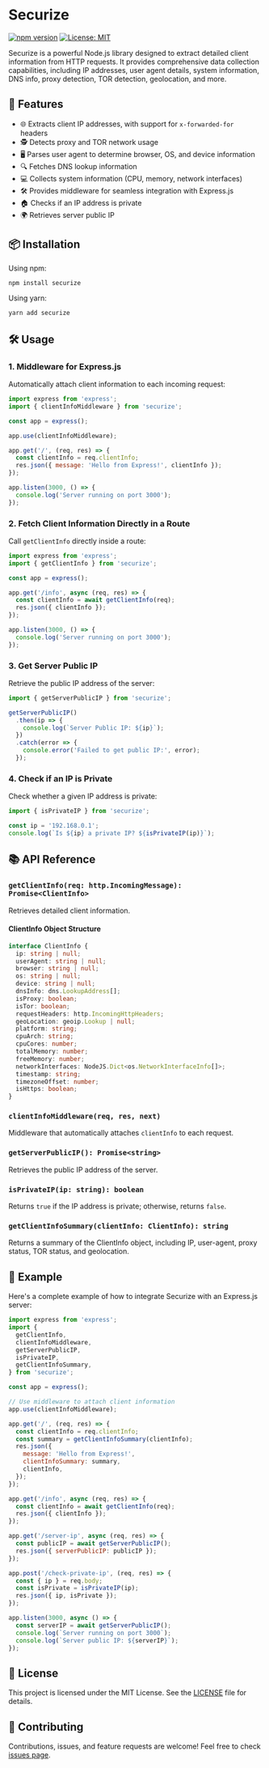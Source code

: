 # Securize
[![npm version](https://badge.fury.io/js/securize.svg)](https://badge.fury.io/js/securize)
[![License: MIT](https://img.shields.io/badge/License-MIT-yellow.svg)](https://opensource.org/licenses/MIT)

Securize is a powerful Node.js library designed to extract detailed client information from HTTP requests. It provides comprehensive data collection capabilities, including IP addresses, user agent details, system information, DNS info, proxy detection, TOR detection, geolocation, and more.

## 🚀 Features

- 🌐 Extracts client IP addresses, with support for `x-forwarded-for` headers
- 🕵️ Detects proxy and TOR network usage
- 🖥️ Parses user agent to determine browser, OS, and device information
- 🔍 Fetches DNS lookup information
- 💻 Collects system information (CPU, memory, network interfaces)
- 🛠️ Provides middleware for seamless integration with Express.js
- 🏠 Checks if an IP address is private
- 🌍 Retrieves server public IP

## 📦 Installation

Using npm:

```bash
npm install securize
```

Using yarn:

```bash
yarn add securize
```

## 🛠️ Usage

### 1. Middleware for Express.js

Automatically attach client information to each incoming request:

```javascript
import express from 'express';
import { clientInfoMiddleware } from 'securize';

const app = express();

app.use(clientInfoMiddleware);

app.get('/', (req, res) => {
  const clientInfo = req.clientInfo;
  res.json({ message: 'Hello from Express!', clientInfo });
});

app.listen(3000, () => {
  console.log('Server running on port 3000');
});
```

### 2. Fetch Client Information Directly in a Route

Call `getClientInfo` directly inside a route:

```javascript
import express from 'express';
import { getClientInfo } from 'securize';

const app = express();

app.get('/info', async (req, res) => {
  const clientInfo = await getClientInfo(req);
  res.json({ clientInfo });
});

app.listen(3000, () => {
  console.log('Server running on port 3000');
});
```

### 3. Get Server Public IP

Retrieve the public IP address of the server:

```javascript
import { getServerPublicIP } from 'securize';

getServerPublicIP()
  .then(ip => {
    console.log(`Server Public IP: ${ip}`);
  })
  .catch(error => {
    console.error('Failed to get public IP:', error);
  });
```

### 4. Check if an IP is Private

Check whether a given IP address is private:

```javascript
import { isPrivateIP } from 'securize';

const ip = '192.168.0.1';
console.log(`Is ${ip} a private IP? ${isPrivateIP(ip)}`);
```

## 📚 API Reference

### `getClientInfo(req: http.IncomingMessage): Promise<ClientInfo>`

Retrieves detailed client information.

#### ClientInfo Object Structure

```typescript
interface ClientInfo {
  ip: string | null;
  userAgent: string | null;
  browser: string | null;
  os: string | null;
  device: string | null;
  dnsInfo: dns.LookupAddress[];
  isProxy: boolean;
  isTor: boolean;
  requestHeaders: http.IncomingHttpHeaders;
  geoLocation: geoip.Lookup | null;
  platform: string;
  cpuArch: string;
  cpuCores: number;
  totalMemory: number;
  freeMemory: number;
  networkInterfaces: NodeJS.Dict<os.NetworkInterfaceInfo[]>;
  timestamp: string;
  timezoneOffset: number;
  isHttps: boolean;
}
```

### `clientInfoMiddleware(req, res, next)`

Middleware that automatically attaches `clientInfo` to each request.

### `getServerPublicIP(): Promise<string>`

Retrieves the public IP address of the server.

### `isPrivateIP(ip: string): boolean`

Returns `true` if the IP address is private; otherwise, returns `false`.

### `getClientInfoSummary(clientInfo: ClientInfo): string`

Returns a summary of the ClientInfo object, including IP, user-agent, proxy status, TOR status, and geolocation.

## 🌟 Example

Here's a complete example of how to integrate Securize with an Express.js server:

```javascript
import express from 'express';
import {
  getClientInfo,
  clientInfoMiddleware,
  getServerPublicIP,
  isPrivateIP,
  getClientInfoSummary,
} from 'securize';

const app = express();

// Use middleware to attach client information
app.use(clientInfoMiddleware);

app.get('/', (req, res) => {
  const clientInfo = req.clientInfo;
  const summary = getClientInfoSummary(clientInfo);
  res.json({
    message: 'Hello from Express!',
    clientInfoSummary: summary,
    clientInfo,
  });
});

app.get('/info', async (req, res) => {
  const clientInfo = await getClientInfo(req);
  res.json({ clientInfo });
});

app.get('/server-ip', async (req, res) => {
  const publicIP = await getServerPublicIP();
  res.json({ serverPublicIP: publicIP });
});

app.post('/check-private-ip', (req, res) => {
  const { ip } = req.body;
  const isPrivate = isPrivateIP(ip);
  res.json({ ip, isPrivate });
});

app.listen(3000, async () => {
  const serverIP = await getServerPublicIP();
  console.log(`Server running on port 3000`);
  console.log(`Server public IP: ${serverIP}`);
});
```

## 📄 License

This project is licensed under the MIT License. See the [LICENSE](LICENSE) file for details.

## 🤝 Contributing

Contributions, issues, and feature requests are welcome! Feel free to check [issues page](https://github.com/Cristiancastt/securize/issues).
